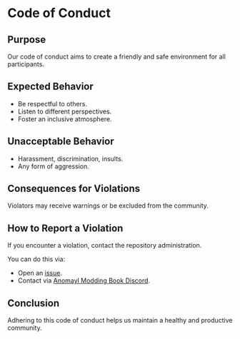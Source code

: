 # Code of Conduct

## Purpose

Our code of conduct aims to create a friendly and safe environment for all participants.

## Expected Behavior

- Be respectful to others.
- Listen to different perspectives.
- Foster an inclusive atmosphere.

## Unacceptable Behavior

- Harassment, discrimination, insults.
- Any form of aggression.

## Consequences for Violations

Violators may receive warnings or be excluded from the community.

## How to Report a Violation

If you encounter a violation, contact the repository administration.

You can do this via:

- Open an [issue](https://github.com/Igigog/anomaly-modding-book/issues).
- Contact via [Anomayl Modding Book Discord](https://discord.gg/8Pu2ekQYg3).

## Conclusion

Adhering to this code of conduct helps us maintain a healthy and productive community.
